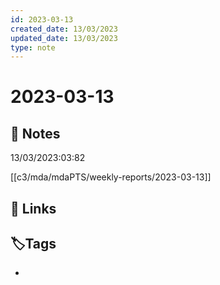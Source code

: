 ```yaml
---
id: 2023-03-13
created_date: 13/03/2023
updated_date: 13/03/2023
type: note
---
```


#  2023-03-13

## 📝 Notes

13/03/2023:03:82

[[c3/mda/mdaPTS/weekly-reports/2023-03-13]]  

## 🔗 Links

## **🏷️Tags**

- 
